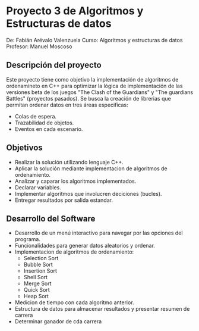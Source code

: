 # Proyecto 3 de Algoritmos y Estructuras de datos

De: Fabián Arévalo Valenzuela
Curso: Algoritmos y estructuras de datos
Profesor: Manuel Moscoso

## Descripción del proyecto

Este proyecto tiene como objetivo la implementación de algoritmos de ordenamineto en C++ para optimizar la lógica de implementación de las versiones beta de los juegos "The Clash of the Guardians" y "The guardians Battles" (proyectos pasados). Se busca la creación de librerias que permitan ordenar datos en tres áreas especificas:
- Colas de espera.
- Trazabilidad de objetos.
- Eventos en cada escenario.

## Objetivos

- Realizar la solución utilizando lenguaje C++.
- Aplicar la solución mediante implementacion de algoritmos de ordenamiento.
- Analizar y caparar los algoritmos implementados.
- Declarar variables.
- Implementar algoritmos que involucren deciciones (bucles).
- Entregar resultados por salida estandar.

## Desarrollo del Software

- Desarrollo de un menú interactivo para navegar por las opciones del programa.
- Funcionalidades para generar datos aleatorios y ordenar.
- Implementacion de algoritmos de ordenamiento:
  - Selection Sort
  - Bubble Sort
  - Insertion Sort
  - Shell Sort
  - Merge Sort
  - Quick Sort
  - Heap Sort
- Medicion de tiempo con cada algoritmo anterior.
- Estructura de datos para almacenar resultados y presentar resumen de carrera
- Determinar ganador de cda carrera
